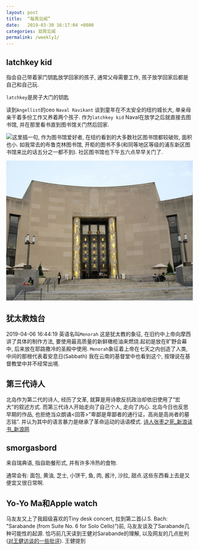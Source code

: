 ```yaml
---
layout: post
title:  “每周见闻”
date:   2019-03-30 16:17:04 +0800
categories: 双周见闻
permalink: /weekly1/
---
```


## latchkey kid
 
指会自己带着家门钥匙放学回家的孩子, 通常父母需要工作, 孩子放学回家后都是自己和自己玩.

`latchkey`是房子大门的钥匙

读到`Angellist`的ceo `Naval Ravikant` 谈到童年在不太安全的纽约城长大, 单亲母亲干着多份工作又养着两个孩子. 作为`latchkey kid` Naval在放学之后就直接去图书馆, 并在那里看书直到图书馆关门然后回家.

![这里](http://)插一句, 作为图书馆爱好者, 在纽约看到的大多数社区图书馆都较破败, 面积也小. 如我常去的布鲁克林图书馆, 开柜的图书不多(和同等地区等级的浦东新区图书馆来比的话五分之一都不到). 社区图书馆也下午五六点早早关门了.

<img src="/assets/15.jpeg" width="700">


## 犹太教烛台
2019-04-06 16:44:19
英语名叫`Menorah`
这是犹太教的象征, 在旧约中上帝向摩西讲了具体的制作方法, 要使用最高质量的新鲜橄榄油来燃烧.起初是放在旷野会幕中, 后来放在耶路撒冷的圣殿中使用.
`Menorah`象征着上帝在七天之内创造了人类, 中间的那根代表着安息日(Sabbath)
我在云南的基督堂中也看到这个, 按理说在基督教堂中并不经常出境.


## 第三代诗人
北岛作为第二代的诗人, 经历了文革, 就算是用诗歌反抗政治却依旧使用了”宏大”的叙述方式. 而第三代诗人开始走向了自己个人, 走向了内心. 
北岛今日也反思早期的作品, 也拒绝当众朗诵<回答>”卑鄙是卑鄙者的通行证，高尚是高尚者的墓志铭”. 并认为其中的语言暴力是继承了革命运动的话语模式.
[诗人张枣之死_新浪读书_新浪网](http://book.sina.com.cn/media/syjj/2017-01-04/doc-ifxzczfc6952809.shtml)

## smorgasbord
来自瑞典语, 指自助餐形式, 并有许多冷热的食物.

通常会有: 面包, 黄油, 芝士, 小饼干, 鱼, 肉, 酱汁, 沙拉, 甜点.这些东西看上去是又便宜又很日常啊.

## Yo-Yo Ma和Apple watch
马友友又上了我超级喜欢的Tiny desk concert, 拉到第二首(J.S. Bach: "Sarabande (from Suite No. 6 for Solo Cello)”)前, 马友友谈及了Sarabande几种可能性的起源. 恰巧前几天读到王健对Sarabande的理解, 以及网友的几点批判([对王健访谈的一些批评](https://www.douban.com/note/711099679/)). 王健提到




